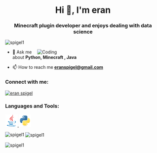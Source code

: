 <h1 align="center">Hi 👋, I'm eran</h1>
<h3 align="center">Minecraft plugin developer and enjoys dealing with data science</h3>

<p align="left"> <img src="https://komarev.com/ghpvc/?username=spigel1&label=Profile%20views&color=0e75b6&style=flat" alt="spigel1" /> </p>

<img align="right" alt="Coding" width="400" src="https://encrypted-tbn0.gstatic.com/images?q=tbn:AN…3rAcOFHFQCJXmZBhIe3eo37jWoD2Uw2SPW43gy34&usqp=CAU">

- 💬 Ask me about **Python, Minecraft , Java**

- 📫 How to reach me **eranspigel@gmail.com**

<h3 align="left">Connect with me:</h3>
<p align="left">
<a href="https://kaggle.com/eran spigel" target="blank"><img align="center" src="https://raw.githubusercontent.com/rahuldkjain/github-profile-readme-generator/master/src/images/icons/Social/kaggle.svg" alt="eran spigel" height="30" width="40" /></a>
</p>

<h3 align="left">Languages and Tools:</h3>
<p align="left"> <a href="https://www.java.com" target="_blank" rel="noreferrer"> <img src="https://raw.githubusercontent.com/devicons/devicon/master/icons/java/java-original.svg" alt="java" width="40" height="40"/> </a> <a href="https://www.python.org" target="_blank" rel="noreferrer"> <img src="https://raw.githubusercontent.com/devicons/devicon/master/icons/python/python-original.svg" alt="python" width="40" height="40"/> </a> </p>

<p><img align="left" src="https://github-readme-stats.vercel.app/api/top-langs?username=spigel1&show_icons=true&locale=en&layout=compact" alt="spigel1" /></p>

<p>&nbsp;<img align="center" src="https://github-readme-stats.vercel.app/api?username=spigel1&show_icons=true&locale=en" alt="spigel1" /></p>

<p><img align="center" src="https://github-readme-streak-stats.herokuapp.com/?user=spigel1&" alt="spigel1" /></p>
